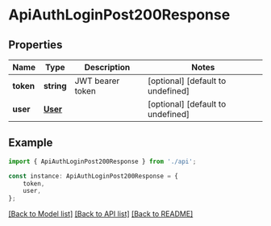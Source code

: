 # ApiAuthLoginPost200Response


## Properties

Name | Type | Description | Notes
------------ | ------------- | ------------- | -------------
**token** | **string** | JWT bearer token | [optional] [default to undefined]
**user** | [**User**](User.md) |  | [optional] [default to undefined]

## Example

```typescript
import { ApiAuthLoginPost200Response } from './api';

const instance: ApiAuthLoginPost200Response = {
    token,
    user,
};
```

[[Back to Model list]](../README.md#documentation-for-models) [[Back to API list]](../README.md#documentation-for-api-endpoints) [[Back to README]](../README.md)

